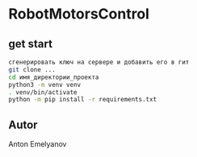 # RobotMotorsControl

## get start

```sh
сгенерировать ключ на сервере и добавить его в гит
git clone ... 
cd имя_директории_проекта
python3 -m venv venv
. venv/bin/activate
python -m pip install -r requirements.txt
```

## Autor 
Anton Emelyanov